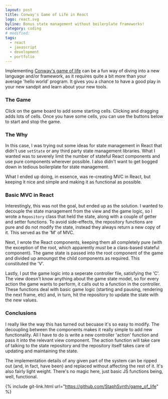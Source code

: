 ```yaml
---
layout: post
title: Conway's Game of Life in React
logo: react.svg
byline: Bonus state management without boilerplate frameworks!
category: coding
# modified:
tags:
  - react
  - javascript
  - development
  - portfolio
---
```


Implementing [Conway's game of life](https://en.wikipedia.org/wiki/Conway%27s_Game_of_Life) can be a fun way of diving into a new language and/or framework, as it requires quite a bit more than your average 'hello world' program. It gives you a chance to have a good play in your new sandpit and learn about your new tools.

### The Game

Click on the game board to add some starting cells. Clicking and dragging adds lots of cells. Once you have some cells, you can use the buttons below to start and stop the game.

<div id="root"></div>
<script type="text/javascript" src="/js/game-of-life.js"></script>
<link type="text/css" rel="stylesheet" href="/css/game-of-life.css" />

### The Why

In this case, I was trying out some ideas for state management in React that didn't use `setState` or any third party state management libraries. What I wanted was to severely limit the number of stateful React components and use pure components wherever possible. I also didn't want to get bogged down in tedious boilerplate for state management.

What I ended up doing, in essence, was re-creating MVC in React, but keeping it nice and simple and making it as functional as possible.

### Basic MVC in React

Interestingly, this was not the goal, but ended up as the solution. I wanted to decouple the state management from the view and the game logic, so I wrote a `Repository` class that held the state, along with a couple of getter and setter functions. To avoid side-effects, the repository functions are pure and do not modify the state, instead they always return a new copy of it. This served as the 'M' of MVC.

Next, I wrote the React components, keeping them all completely pure (with the exception of the root, which apparently _must_ be a class-based stateful component). The game state is passed into the root component of the game and divided up amoungst the child components as required. This constituted the 'V'.

Lastly, I put the game logic into a seperate controller file, satisfying the 'C'. The view doesn't know anything about the game state model, so for every action the game wants to perform, it calls out to a function in the controller. These functions deal with basic game logic (starting and pausing, rendering the next frame, etc) and, in turn, hit the repository to update the state with the new values.

### Conclusions

I really like the way this has turned out becuase it's so easy to modify. The decoupling between the components makes it really simple to add new functionality. All I have to do is write a new controller 'action' function and pass it into the relevant view component. The action function will take care of talking to the state repository and the repository itself takes care of updating and maintaining the state.

The implementation details of any given part of the system can be ripped out (and, in fact, have been) and replaced without affecting the rest of it. It's also fairly light weight. There's no magic here, just basic JS functions being, well, functional.

{% include git-link.html url="https://github.com/StaphSynth/game_of_life" %}
